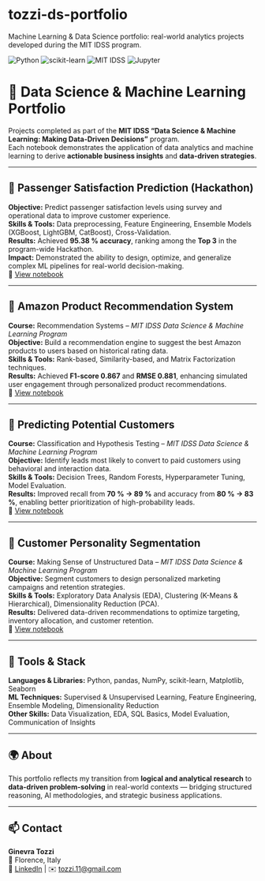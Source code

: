 # tozzi-ds-portfolio
Machine Learning &amp; Data Science portfolio: real-world analytics projects developed during the MIT IDSS program.

![Python](https://img.shields.io/badge/Python-3.11-blue)
![scikit-learn](https://img.shields.io/badge/scikit--learn-ML-orange)
![MIT IDSS](https://img.shields.io/badge/MIT-IDSS-red)
![Jupyter](https://img.shields.io/badge/Notebook-Jupyter-lightgrey)

# 🧠 Data Science & Machine Learning Portfolio  

Projects completed as part of the **MIT IDSS “Data Science & Machine Learning: Making Data-Driven Decisions”** program.  
Each notebook demonstrates the application of data analytics and machine learning to derive **actionable business insights** and **data-driven strategies**.

---

## 🚄 Passenger Satisfaction Prediction (Hackathon)
**Objective:** Predict passenger satisfaction levels using survey and operational data to improve customer experience.  
**Skills & Tools:** Data preprocessing, Feature Engineering, Ensemble Models (XGBoost, LightGBM, CatBoost), Cross-Validation.  
**Results:** Achieved **95.38 % accuracy**, ranking among the **Top 3** in the program-wide Hackathon.  
**Impact:** Demonstrated the ability to design, optimize, and generalize complex ML pipelines for real-world decision-making.  
📓 [View notebook](./Passenger_Satisfaction_Prediction.ipynb)

---

## 🛒 Amazon Product Recommendation System
**Course:** Recommendation Systems – *MIT IDSS Data Science & Machine Learning Program*  
**Objective:** Build a recommendation engine to suggest the best Amazon products to users based on historical rating data.  
**Skills & Tools:** Rank-based, Similarity-based, and Matrix Factorization techniques.  
**Results:** Achieved **F1-score 0.867** and **RMSE 0.881**, enhancing simulated user engagement through personalized product recommendations.  
📓 [View notebook](./Amazon_Product_Recommendation.ipynb)

---

## 🎯 Predicting Potential Customers
**Course:** Classification and Hypothesis Testing – *MIT IDSS Data Science & Machine Learning Program*  
**Objective:** Identify leads most likely to convert to paid customers using behavioral and interaction data.  
**Skills & Tools:** Decision Trees, Random Forests, Hyperparameter Tuning, Model Evaluation.  
**Results:** Improved recall from **70 % → 89 %** and accuracy from **80 % → 83 %**, enabling better prioritization of high-probability leads.  
📓 [View notebook](./Lead_Conversion_Prediction.ipynb)

---

## 👥 Customer Personality Segmentation
**Course:** Making Sense of Unstructured Data – *MIT IDSS Data Science & Machine Learning Program*  
**Objective:** Segment customers to design personalized marketing campaigns and retention strategies.  
**Skills & Tools:** Exploratory Data Analysis (EDA), Clustering (K-Means & Hierarchical), Dimensionality Reduction (PCA).  
**Results:** Delivered data-driven recommendations to optimize targeting, inventory allocation, and customer retention.  
📓 [View notebook](./Customer_Personality_Segmentation.ipynb)

---

## 🧰 Tools & Stack
**Languages & Libraries:** Python, pandas, NumPy, scikit-learn, Matplotlib, Seaborn  
**ML Techniques:** Supervised & Unsupervised Learning, Feature Engineering, Ensemble Modeling, Dimensionality Reduction  
**Other Skills:** Data Visualization, EDA, SQL Basics, Model Evaluation, Communication of Insights  

---

## 🌍 About
This portfolio reflects my transition from **logical and analytical research** to **data-driven problem-solving** in real-world contexts — bridging structured reasoning, AI methodologies, and strategic business applications.

---

## 📫 Contact
**Ginevra Tozzi**  
📍 Florence, Italy  
🔗 [LinkedIn](https://www.linkedin.com/in/ginevra-tozzi-372851330/) | ✉️ [tozzi.11@gmail.com](mailto:tozzi.11@gmail.com)
